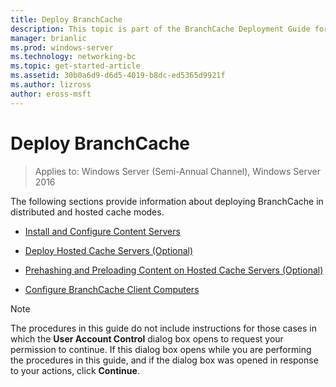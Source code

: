 ```yaml
---
title: Deploy BranchCache
description: This topic is part of the BranchCache Deployment Guide for Windows Server 2016, which demonstrates how to deploy BranchCache in distributed and hosted cache modes to optimize WAN bandwidth usage in branch offices
manager: brianlic
ms.prod: windows-server
ms.technology: networking-bc
ms.topic: get-started-article
ms.assetid: 30b0a6d9-d6d5-4019-b8dc-ed5365d9921f
ms.author: lizross
author: eross-msft
---
```

# Deploy BranchCache

>Applies to: Windows Server (Semi-Annual Channel), Windows Server 2016

The following sections provide information about deploying BranchCache in distributed and hosted cache modes.  
  
-   [Install and Configure Content Servers](Install-and-Configure-Content-Servers.md)  
  
-   [Deploy Hosted Cache Servers &#40;Optional&#41;](deploy-hosted-cache-servers.md)  
  
-   [Prehashing and Preloading Content on Hosted Cache Servers &#40;Optional&#41;](prehashing-and-preloading.md)  
  
-   [Configure BranchCache Client Computers](Configure-BranchCache-Client-Computers.md)  
  
> [!NOTE]  
> The procedures in this guide do not include instructions for those cases in which the **User Account Control** dialog box opens to request your permission to continue. If this dialog box opens while you are performing the procedures in this guide, and if the dialog box was opened in response to your actions, click **Continue**.  
  


